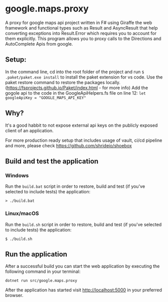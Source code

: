 # google.maps.proxy

A proxy for google maps api project written in F# using Giraffe the web framework and functional types such as Result and AsyncResult that help converting exceptions into Result.Error which requires you to account for them explicitly.
This program allows you to proxy calls to the Directions and AutoComplete Apis from google.

## Setup:
In the command line, cd into the root folder of the project and run `$ .paket/paket.exe install` to install the paket extension for vs code.
Use the paket restore command to restore the packages locally.(https://fsprojects.github.io/Paket/index.html - for more info)
Add the gogole api to the code in the GoogleApiHelpers.fs file on line 12:
`let googleApiKey = "GOOGLE_MAPS_API_KEY"`

## Why?
It's a good habbit to not expose external api keys on the publicly exposed client of an application.

For more production ready setup that includes usage of vault, ci/cd pipeline and more,
please check https://github.com/shrideio/shoebox

## Build and test the application

### Windows

Run the `build.bat` script in order to restore, build and test (if you've selected to include tests) the application:

```
> ./build.bat
```

### Linux/macOS

Run the `build.sh` script in order to restore, build and test (if you've selected to include tests) the application:

```
$ ./build.sh
```

## Run the application

After a successful build you can start the web application by executing the following command in your terminal:

```
dotnet run src/google.maps.proxy
```

After the application has started visit [http://localhost:5000](http://localhost:5000) in your preferred browser.
